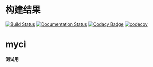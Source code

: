 # 构建结果
[![Build Status](https://travis-ci.org/sighttviewliu/myci.svg?branch=master)](https://travis-ci.org/sighttviewliu/myci)
[![Documentation Status](https://readthedocs.org/projects/myci/badge/?version=latest)](http://myci.readthedocs.io/en/latest/?badge=latest)
[![Codacy Badge](https://api.codacy.com/project/badge/Grade/826d55ac1fde4479976754a3a5f9a547)](https://www.codacy.com/app/sighttviewliu/myci?utm_source=github.com&amp;utm_medium=referral&amp;utm_content=sighttviewliu/myci&amp;utm_campaign=Badge_Grade)
[![codecov](https://codecov.io/gh/sighttviewliu/myci/branch/master/graph/badge.svg)](https://codecov.io/gh/sighttviewliu/myci)
# myci
#### 测试用
